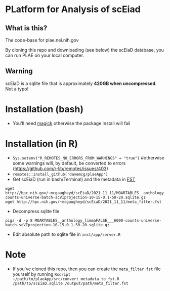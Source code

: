 # PLatform for Analysis of scEiad

## What is this?
The code-base for plae.nei.nih.gov

By cloning this repo and downloading (see below) the scEiaD database, you can run PLAE on your local computer.

## Warning
scEiaD is a sqlite file that is approximately **420GB when uncompressed**. Not a typo! 

# Installation (bash)

  - You'll need [magick](https://imagemagick.org/index.php) otherwise the package install will fail
  
# Installation (in R)
  - `Sys.setenv("R_REMOTES_NO_ERRORS_FROM_WARNINGS" = "true")` #otherwise some warnings will, by default, be converted to errors (https://github.com/r-lib/remotes/issues/403)
  - `remotes::install_github('davemcg/plaeApp')`
  -  Get scEiaD (run in bash/Terminal) and the metadata in [FST](https://www.fstpackage.org)

    wget http://hpc.nih.gov/~mcgaugheyd/scEiaD/2021_11_11/MOARTABLES__anthology_limmaFALSE___6000-counts-universe-batch-scVIprojection-10-15-0.1-50-20.sqlite.gz
    wget http://hpc.nih.gov/~mcgaugheyd/scEiaD/2021_11_11/meta_filter.fst
    
  -  Decompress sqlite file
  
    pigz -d -p 8 MOARTABLES__anthology_limmaFALSE___6000-counts-universe-batch-scVIprojection-10-15-0.1-50-20.sqlite.gz
  - Edit absolute path to sqlite file in `inst/app/server.R`

# Note
  - If you've cloned this repo, then you can create the `meta_filter.fst` file yourself by running `Rscript ~/path/to/plaeApp/src/convert_metadata_to_fst.R /path/to/scEiaD.sqlite /output/path/meta_filter.fst`
